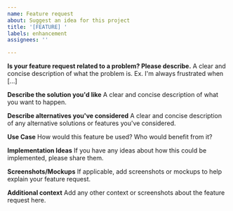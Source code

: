 ```yaml
---
name: Feature request
about: Suggest an idea for this project
title: '[FEATURE] '
labels: enhancement
assignees: ''

---
```


**Is your feature request related to a problem? Please describe.**
A clear and concise description of what the problem is. Ex. I'm always frustrated when [...]

**Describe the solution you'd like**
A clear and concise description of what you want to happen.

**Describe alternatives you've considered**
A clear and concise description of any alternative solutions or features you've considered.

**Use Case**
How would this feature be used? Who would benefit from it?

**Implementation Ideas**
If you have any ideas about how this could be implemented, please share them.

**Screenshots/Mockups**
If applicable, add screenshots or mockups to help explain your feature request.

**Additional context**
Add any other context or screenshots about the feature request here.